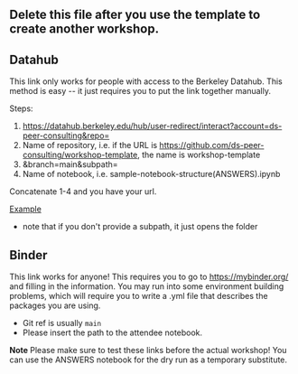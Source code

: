 ## Delete this file after you use the template to create another workshop.

## Datahub

This link only works for people with access to the Berkeley Datahub. This method is easy -- it just requires you to put the link together manually.

Steps:
1. https://datahub.berkeley.edu/hub/user-redirect/interact?account=ds-peer-consulting&repo=
2. Name of repository, i.e. if the URL is https://github.com/ds-peer-consulting/workshop-template, the name is workshop-template
3. &branch=main&subpath=
4. Name of notebook, i.e. sample-notebook-structure(ANSWERS).ipynb

Concatenate 1-4 and you have your url.

[Example](http://datahub.berkeley.edu/user-redirect/interact?account=ds-peer-consulting&repo=fa20-intro-to-python-dataviz-workshop&branch=master&subpath=)
- note that if you don't provide a subpath, it just opens the folder

## Binder

This link works for anyone! This requires you to go to https://mybinder.org/ and filling in the information. You may run into some environment building problems, which will require you to write a .yml file that describes the packages you are using.

- Git ref is usually `main`
- Please insert the path to the attendee notebook.

**Note** Please make sure to test these links before the actual workshop! You can use the ANSWERS notebook for the dry run as a temporary substitute.
